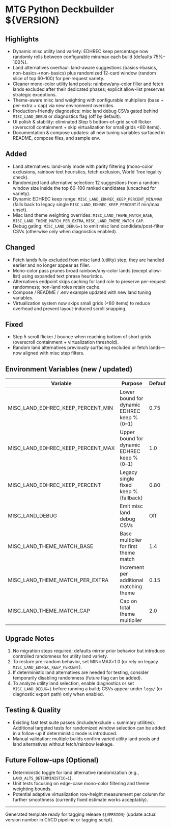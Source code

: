 # MTG Python Deckbuilder ${VERSION}

## Highlights
- Dynamic misc utility land variety: EDHREC keep percentage now randomly rolls between configurable min/max each build (defaults 75%–100%).
- Land alternatives overhaul: land-aware suggestions (basics→basics, non-basics→non-basics) plus randomized 12-card window (random slice of top 60–100) for per-request variety.
- Cleaner mono-color utility land pools: rainbow/any-color filler and fetch lands excluded after their dedicated phases; explicit allow-list preserves strategic exceptions.
- Theme-aware misc land weighting with configurable multipliers (base + per-extra + cap) via new environment overrides.
- Production-friendly diagnostics: misc land debug CSVs gated behind `MISC_LAND_DEBUG` or diagnostics flag (off by default).
- UI polish & stability: eliminated Step 5 bottom-of-grid scroll flicker (overscroll containment + skip virtualization for small grids <80 items).
- Documentation & compose updates: all new tuning variables surfaced in README, compose files, and sample env.

## Added
- Land alternatives: land-only mode with parity filtering (mono-color exclusions, rainbow text heuristics, fetch exclusion, World Tree legality check).
- Randomized land alternative selection: 12 suggestions from a random window size inside the top 60–100 ranked candidates (uncached for variety).
- Dynamic EDHREC keep range: `MISC_LAND_EDHREC_KEEP_PERCENT_MIN/MAX` (falls back to legacy single `MISC_LAND_EDHREC_KEEP_PERCENT` if min/max unset).
- Misc land theme weighting overrides: `MISC_LAND_THEME_MATCH_BASE`, `MISC_LAND_THEME_MATCH_PER_EXTRA`, `MISC_LAND_THEME_MATCH_CAP`.
- Debug gating: `MISC_LAND_DEBUG=1` to emit misc land candidate/post-filter CSVs (otherwise only when diagnostics enabled).

## Changed
- Fetch lands fully excluded from misc land (utility) step; they are handled earlier and no longer appear as filler.
- Mono-color pass prunes broad rainbow/any-color lands (except allow-list) using expanded text phrase heuristics.
- Alternatives endpoint skips caching for land role to preserve per-request randomness; non-land roles retain cache.
- Compose / README / .env example updated with new land tuning variables.
- Virtualization system now skips small grids (<80 items) to reduce overhead and prevent layout-induced scroll snapping.

## Fixed
- Step 5 scroll flicker / bounce when reaching bottom of short grids (overscroll containment + virtualization threshold).
- Random land alternatives previously surfacing excluded or fetch lands—now aligned with misc step filters.

## Environment Variables (new / updated)
| Variable | Purpose | Default |
|----------|---------|---------|
| MISC_LAND_EDHREC_KEEP_PERCENT_MIN | Lower bound for dynamic EDHREC keep % (0–1) | 0.75 |
| MISC_LAND_EDHREC_KEEP_PERCENT_MAX | Upper bound for dynamic EDHREC keep % (0–1) | 1.0 |
| MISC_LAND_EDHREC_KEEP_PERCENT | Legacy single fixed keep % (fallback) | 0.80 |
| MISC_LAND_DEBUG | Emit misc land debug CSVs | Off |
| MISC_LAND_THEME_MATCH_BASE | Base multiplier for first theme match | 1.4 |
| MISC_LAND_THEME_MATCH_PER_EXTRA | Increment per additional matching theme | 0.15 |
| MISC_LAND_THEME_MATCH_CAP | Cap on total theme multiplier | 2.0 |

## Upgrade Notes
1. No migration steps required; defaults mirror prior behavior but introduce controlled randomness for utility land variety.
2. To restore pre-random behavior, set MIN=MAX=1.0 (or rely on legacy `MISC_LAND_EDHREC_KEEP_PERCENT`).
3. If deterministic land alternatives are needed for testing, consider temporarily disabling randomness (future flag can be added).
4. To analyze utility land selection, enable diagnostics or set `MISC_LAND_DEBUG=1` before running a build; CSVs appear under `logs/` (or diagnostic export path) only when enabled.

## Testing & Quality
- Existing fast test suite passes (include/exclude + summary utilities). Additional targeted tests for randomized window selection can be added in a follow-up if deterministic mode is introduced.
- Manual validation: multiple builds confirm varied utility land pools and land alternatives without fetch/rainbow leakage.

## Future Follow-ups (Optional)
- Deterministic toggle for land alternative randomization (e.g., `LAND_ALTS_DETERMINISTIC=1`).
- Unit tests focusing on edge-case mono-color filtering and theme weighting bounds.
- Potential adaptive virtualization row-height measurement per column for further smoothness (currently fixed estimate works acceptably).

---
Generated template ready for tagging release `${VERSION}` (update actual version number in CI/CD pipeline or tagging script).
